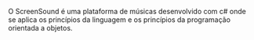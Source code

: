 O ScreenSound é uma plataforma de músicas desenvolvido com c# onde se aplica os princípios da linguagem e os princípios da programação orientada a objetos.
